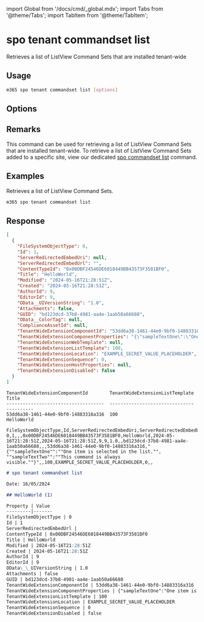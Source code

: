 <!-- DISCLAIMER: All secrets, passwords, and sensitive values in this document are examples only and not real credentials. -->
import Global from '/docs/cmd/_global.mdx';
import Tabs from '@theme/Tabs';
import TabItem from '@theme/TabItem';

# spo tenant commandset list

Retrieves a list of ListView Command Sets that are installed tenant-wide

## Usage

```sh
m365 spo tenant commandset list [options]
```

## Options

<Global />

## Remarks

This command can be used for retrieving a list of ListView Command Sets that are installed tenant-wide. To retrieve a list of ListView Command Sets added to a specific site, view our dedicated [spo commandset list](../commandset/commandset-list.mdx) command.

## Examples

Retrieves a list of ListView Command Sets.

```sh
m365 spo tenant commandset list
```

## Response

<Tabs>
  <TabItem value="JSON">

  ```json
  [
    {
      "FileSystemObjectType": 0,
      "Id": 1,
      "ServerRedirectedEmbedUri": null,
      "ServerRedirectedEmbedUrl": "",
      "ContentTypeId": "0x00DBF24546DE6018449BB43573F3581BF0",
      "Title": "HelloWorld",
      "Modified": "2024-05-16T21:28:51Z",
      "Created": "2024-05-16T21:28:51Z",
      "AuthorId": 9,
      "EditorId": 9,
      "OData__UIVersionString": "1.0",
      "Attachments": false,
      "GUID": "bd123dcd-37b8-4981-aa4e-1aab50a66688",
      "OData__ColorTag": null,
      "ComplianceAssetId": null,
      "TenantWideExtensionComponentId": "53dd6a38-1461-44e0-9bf0-14883316a316",
      "TenantWideExtensionComponentProperties": "{\"sampleTextOne\":\"One item is selected in the list.\", \"sampleTextTwo\":\"This command is always visible.\"}",
      "TenantWideExtensionWebTemplate": null,
      "TenantWideExtensionListTemplate": 100,
      "TenantWideExtensionLocation": "EXAMPLE_SECRET_VALUE_PLACEHOLDER",
      "TenantWideExtensionSequence": 0,
      "TenantWideExtensionHostProperties": null,
      "TenantWideExtensionDisabled": false
    }
  ]
  ```

  </TabItem>
  <TabItem value="Text">

  ```text
  TenantWideExtensionComponentId        TenantWideExtensionListTemplate  Title
  ------------------------------------  -------------------------------  ----------
  53dd6a38-1461-44e0-9bf0-14883316a316  100                              HelloWorld
  ```

  </TabItem>
  <TabItem value="CSV">

  ```csv
  FileSystemObjectType,Id,ServerRedirectedEmbedUri,ServerRedirectedEmbedUrl,ContentTypeId,Title,Modified,Created,AuthorId,EditorId,OData__UIVersionString,Attachments,GUID,OData__ColorTag,ComplianceAssetId,TenantWideExtensionComponentId,TenantWideExtensionComponentProperties,TenantWideExtensionWebTemplate,TenantWideExtensionListTemplate,TenantWideExtensionLocation,TenantWideExtensionSequence,TenantWideExtensionHostProperties,TenantWideExtensionDisabled
  0,1,,,0x00DBF24546DE6018449BB43573F3581BF0,HelloWorld,2024-05-16T21:28:51Z,2024-05-16T21:28:51Z,9,9,1.0,,bd123dcd-37b8-4981-aa4e-1aab50a66688,,,53dd6a38-1461-44e0-9bf0-14883316a316,"{""sampleTextOne"":""One item is selected in the list."", ""sampleTextTwo"":""This command is always visible.""}",,100,EXAMPLE_SECRET_VALUE_PLACEHOLDER,0,,
  ```

  </TabItem>
  <TabItem value="Markdown">

  ```md
  # spo tenant commandset list

  Date: 16/05/2024

  ## HelloWorld (1)

  Property | Value
  ---------|-------
  FileSystemObjectType | 0
  Id | 1
  ServerRedirectedEmbedUrl |
  ContentTypeId | 0x00DBF24546DE6018449BB43573F3581BF0
  Title | HelloWorld
  Modified | 2024-05-16T21:28:51Z
  Created | 2024-05-16T21:28:51Z
  AuthorId | 9
  EditorId | 9
  OData\_\_UIVersionString | 1.0
  Attachments | false
  GUID | bd123dcd-37b8-4981-aa4e-1aab50a66688
  TenantWideExtensionComponentId | 53dd6a38-1461-44e0-9bf0-14883316a316
  TenantWideExtensionComponentProperties | {"sampleTextOne":"One item is selected in the list.", "sampleTextTwo":"This command is always visible."}
  TenantWideExtensionListTemplate | 100
  TenantWideExtensionLocation | EXAMPLE_SECRET_VALUE_PLACEHOLDER
  TenantWideExtensionSequence | 0
  TenantWideExtensionDisabled | false
  ```
    
  </TabItem>
</Tabs>
